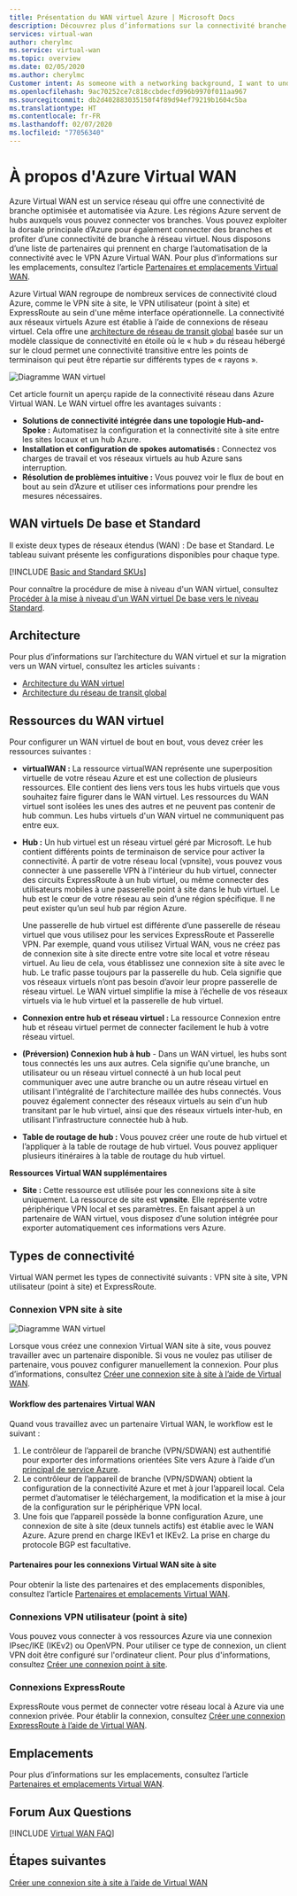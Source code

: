 ```yaml
---
title: Présentation du WAN virtuel Azure | Microsoft Docs
description: Découvrez plus d’informations sur la connectivité branche à branche scalable et automatisée de Virtual WAN, les régions disponibles et les partenaires.
services: virtual-wan
author: cherylmc
ms.service: virtual-wan
ms.topic: overview
ms.date: 02/05/2020
ms.author: cherylmc
Customer intent: As someone with a networking background, I want to understand what Virtual WAN is and if it is the right choice for my Azure network.
ms.openlocfilehash: 9ac70252ce7c818ccbdecfd996b9970f011aa967
ms.sourcegitcommit: db2d402883035150f4f89d94ef79219b1604c5ba
ms.translationtype: HT
ms.contentlocale: fr-FR
ms.lasthandoff: 02/07/2020
ms.locfileid: "77056340"
---
```

# <a name="about-azure-virtual-wan"></a>À propos d'Azure Virtual WAN

Azure Virtual WAN est un service réseau qui offre une connectivité de branche optimisée et automatisée via Azure. Les régions Azure servent de hubs auxquels vous pouvez connecter vos branches. Vous pouvez exploiter la dorsale principale d’Azure pour également connecter des branches et profiter d’une connectivité de branche à réseau virtuel. Nous disposons d’une liste de partenaires qui prennent en charge l’automatisation de la connectivité avec le VPN Azure Virtual WAN. Pour plus d’informations sur les emplacements, consultez l’article [Partenaires et emplacements Virtual WAN](virtual-wan-locations-partners.md).

Azure Virtual WAN regroupe de nombreux services de connectivité cloud Azure, comme le VPN site à site, le VPN utilisateur (point à site) et ExpressRoute au sein d'une même interface opérationnelle. La connectivité aux réseaux virtuels Azure est établie à l’aide de connexions de réseau virtuel. Cela offre une [architecture de réseau de transit global](virtual-wan-global-transit-network-architecture.md) basée sur un modèle classique de connectivité en étoile où le « hub » du réseau hébergé sur le cloud permet une connectivité transitive entre les points de terminaison qui peut être répartie sur différents types de « rayons ».

![Diagramme WAN virtuel](./media/virtual-wan-about/virtualwan1.png)

Cet article fournit un aperçu rapide de la connectivité réseau dans Azure Virtual WAN. Le WAN virtuel offre les avantages suivants :

* **Solutions de connectivité intégrée dans une topologie Hub-and-Spoke :** Automatisez la configuration et la connectivité site à site entre les sites locaux et un hub Azure.
* **Installation et configuration de spokes automatisés :** Connectez vos charges de travail et vos réseaux virtuels au hub Azure sans interruption.
* **Résolution de problèmes intuitive :** Vous pouvez voir le flux de bout en bout au sein d’Azure et utiliser ces informations pour prendre les mesures nécessaires.

## <a name="basicstandard"></a>WAN virtuels De base et Standard

Il existe deux types de réseaux étendus (WAN) : De base et Standard. Le tableau suivant présente les configurations disponibles pour chaque type.

[!INCLUDE [Basic and Standard SKUs](../../includes/virtual-wan-standard-basic-include.md)]

Pour connaître la procédure de mise à niveau d'un WAN virtuel, consultez [Procéder à la mise à niveau d'un WAN virtuel De base vers le niveau Standard](upgrade-virtual-wan.md).

## <a name="architecture"></a>Architecture

Pour plus d’informations sur l’architecture du WAN virtuel et sur la migration vers un WAN virtuel, consultez les articles suivants :

* [Architecture du WAN virtuel](migrate-from-hub-spoke-topology.md)
* [Architecture du réseau de transit global](virtual-wan-global-transit-network-architecture.md)

## <a name="resources"></a>Ressources du WAN virtuel

Pour configurer un WAN virtuel de bout en bout, vous devez créer les ressources suivantes :

* **virtualWAN :** La ressource virtualWAN représente une superposition virtuelle de votre réseau Azure et est une collection de plusieurs ressources. Elle contient des liens vers tous les hubs virtuels que vous souhaitez faire figurer dans le WAN virtuel. Les ressources du WAN virtuel sont isolées les unes des autres et ne peuvent pas contenir de hub commun. Les hubs virtuels d'un WAN virtuel ne communiquent pas entre eux.

* **Hub :** Un hub virtuel est un réseau virtuel géré par Microsoft. Le hub contient différents points de terminaison de service pour activer la connectivité. À partir de votre réseau local (vpnsite), vous pouvez vous connecter à une passerelle VPN à l'intérieur du hub virtuel, connecter des circuits ExpressRoute à un hub virtuel, ou même connecter des utilisateurs mobiles à une passerelle point à site dans le hub virtuel. Le hub est le cœur de votre réseau au sein d’une région spécifique. Il ne peut exister qu’un seul hub par région Azure.

  Une passerelle de hub virtuel est différente d’une passerelle de réseau virtuel que vous utilisez pour les services ExpressRoute et Passerelle VPN. Par exemple, quand vous utilisez Virtual WAN, vous ne créez pas de connexion site à site directe entre votre site local et votre réseau virtuel. Au lieu de cela, vous établissez une connexion site à site avec le hub. Le trafic passe toujours par la passerelle du hub. Cela signifie que vos réseaux virtuels n’ont pas besoin d’avoir leur propre passerelle de réseau virtuel. Le WAN virtuel simplifie la mise à l’échelle de vos réseaux virtuels via le hub virtuel et la passerelle de hub virtuel.

* **Connexion entre hub et réseau virtuel :** La ressource Connexion entre hub et réseau virtuel permet de connecter facilement le hub à votre réseau virtuel.

* **(Préversion) Connexion hub à hub** - Dans un WAN virtuel, les hubs sont tous connectés les uns aux autres. Cela signifie qu'une branche, un utilisateur ou un réseau virtuel connecté à un hub local peut communiquer avec une autre branche ou un autre réseau virtuel en utilisant l'intégralité de l'architecture maillée des hubs connectés. Vous pouvez également connecter des réseaux virtuels au sein d'un hub transitant par le hub virtuel, ainsi que des réseaux virtuels inter-hub, en utilisant l'infrastructure connectée hub à hub.

* **Table de routage de hub :**  Vous pouvez créer une route de hub virtuel et l’appliquer à la table de routage de hub virtuel. Vous pouvez appliquer plusieurs itinéraires à la table de routage du hub virtuel.

**Ressources Virtual WAN supplémentaires**

  * **Site :** Cette ressource est utilisée pour les connexions site à site uniquement. La ressource de site est **vpnsite**. Elle représente votre périphérique VPN local et ses paramètres. En faisant appel à un partenaire de WAN virtuel, vous disposez d’une solution intégrée pour exporter automatiquement ces informations vers Azure.

## <a name="connectivity"></a>Types de connectivité

Virtual WAN permet les types de connectivité suivants : VPN site à site, VPN utilisateur (point à site) et ExpressRoute.

### <a name="s2s"></a>Connexion VPN site à site

![Diagramme WAN virtuel](./media/virtual-wan-about/virtualwan.png)

Lorsque vous créez une connexion Virtual WAN site à site, vous pouvez travailler avec un partenaire disponible. Si vous ne voulez pas utiliser de partenaire, vous pouvez configurer manuellement la connexion. Pour plus d’informations, consultez [Créer une connexion site à site à l’aide de Virtual WAN](virtual-wan-site-to-site-portal.md).

#### <a name="s2spartner"></a>Workflow des partenaires Virtual WAN

Quand vous travaillez avec un partenaire Virtual WAN, le workflow est le suivant :

1. Le contrôleur de l’appareil de branche (VPN/SDWAN) est authentifié pour exporter des informations orientées Site vers Azure à l’aide d’un [principal de service Azure](../active-directory/develop/howto-create-service-principal-portal.md).
2. Le contrôleur de l’appareil de branche (VPN/SDWAN) obtient la configuration de la connectivité Azure et met à jour l’appareil local. Cela permet d’automatiser le téléchargement, la modification et la mise à jour de la configuration sur le périphérique VPN local.
3. Une fois que l’appareil possède la bonne configuration Azure, une connexion de site à site (deux tunnels actifs) est établie avec le WAN Azure. Azure prend en charge IKEv1 et IKEv2. La prise en charge du protocole BGP est facultative.

#### <a name="partners"></a>Partenaires pour les connexions Virtual WAN site à site

Pour obtenir la liste des partenaires et des emplacements disponibles, consultez l’article [Partenaires et emplacements Virtual WAN](virtual-wan-locations-partners.md).

### <a name="uservpn"></a>Connexions VPN utilisateur (point à site)

Vous pouvez vous connecter à vos ressources Azure via une connexion IPsec/IKE (IKEv2) ou OpenVPN. Pour utiliser ce type de connexion, un client VPN doit être configuré sur l'ordinateur client. Pour plus d'informations, consultez [Créer une connexion point à site](virtual-wan-point-to-site-portal.md).

### <a name="er"></a>Connexions ExpressRoute
ExpressRoute vous permet de connecter votre réseau local à Azure via une connexion privée. Pour établir la connexion, consultez [Créer une connexion ExpressRoute à l’aide de Virtual WAN](virtual-wan-expressroute-portal.md).

## <a name="locations"></a>Emplacements

Pour plus d’informations sur les emplacements, consultez l’article [Partenaires et emplacements Virtual WAN](virtual-wan-locations-partners.md).

## <a name="faq"></a>Forum Aux Questions

[!INCLUDE [Virtual WAN FAQ](../../includes/virtual-wan-faq-include.md)]

## <a name="next-steps"></a>Étapes suivantes

[Créer une connexion site à site à l’aide de Virtual WAN](virtual-wan-site-to-site-portal.md)
